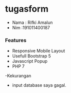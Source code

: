 # tugasform

- Nama : Rifki Amalun
- Nim  :191011400187 

### Features

- Responsive Mobile Layout 
- Usefull Bootstrap 5 
- Javascript Popup
- PHP 7 

-Kekurangan 
- input database saya gagal. 
